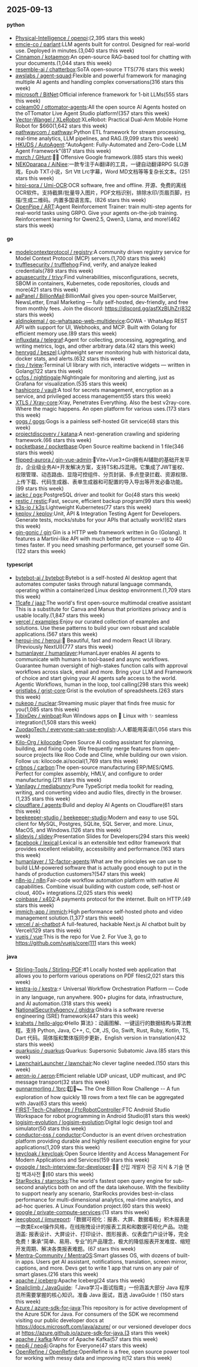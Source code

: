 ## 2025-09-13

#### python
* [Physical-Intelligence / openpi](https://github.com/Physical-Intelligence/openpi):(2,395 stars this week)
* [emcie-co / parlant](https://github.com/emcie-co/parlant):LLM agents built for control. Designed for real-world use. Deployed in minutes.(3,040 stars this week)
* [Cinnamon / kotaemon](https://github.com/Cinnamon/kotaemon):An open-source RAG-based tool for chatting with your documents.(1,044 stars this week)
* [resemble-ai / chatterbox](https://github.com/resemble-ai/chatterbox):SoTA open-source TTS(776 stars this week)
* [awslabs / agent-squad](https://github.com/awslabs/agent-squad):Flexible and powerful framework for managing multiple AI agents and handling complex conversations(316 stars this week)
* [microsoft / BitNet](https://github.com/microsoft/BitNet):Official inference framework for 1-bit LLMs(555 stars this week)
* [coleam00 / ottomator-agents](https://github.com/coleam00/ottomator-agents):All the open source AI Agents hosted on the oTTomator Live Agent Studio platform!(357 stars this week)
* [Vector-Wangel / XLeRobot](https://github.com/Vector-Wangel/XLeRobot):XLeRobot: Practical Dual-Arm Mobile Home Robot for $660(1,642 stars this week)
* [pathwaycom / pathway](https://github.com/pathwaycom/pathway):Python ETL framework for stream processing, real-time analytics, LLM pipelines, and RAG.(9,099 stars this week)
* [HKUDS / AutoAgent](https://github.com/HKUDS/AutoAgent):"AutoAgent: Fully-Automated and Zero-Code LLM Agent Framework"(817 stars this week)
* [mxrch / GHunt](https://github.com/mxrch/GHunt):🕵️‍♂️ Offensive Google framework.(885 stars this week)
* [NEKOparapa / AiNiee](https://github.com/NEKOparapa/AiNiee):一款专注于Ai翻译的工具，一键自动翻译RPG SLG游戏，Epub TXT小说，Srt Vtt Lrc字幕，Word MD文档等等复杂长文本。(251 stars this week)
* [hiroi-sora / Umi-OCR](https://github.com/hiroi-sora/Umi-OCR):OCR software, free and offline. 开源、免费的离线OCR软件。支持截屏/批量导入图片，PDF文档识别，排除水印/页眉页脚，扫描/生成二维码。内置多国语言库。(826 stars this week)
* [OpenPipe / ART](https://github.com/OpenPipe/ART):Agent Reinforcement Trainer: train multi-step agents for real-world tasks using GRPO. Give your agents on-the-job training. Reinforcement learning for Qwen2.5, Qwen3, Llama, and more!(462 stars this week)

#### go
* [modelcontextprotocol / registry](https://github.com/modelcontextprotocol/registry):A community driven registry service for Model Context Protocol (MCP) servers.(1,700 stars this week)
* [trufflesecurity / trufflehog](https://github.com/trufflesecurity/trufflehog):Find, verify, and analyze leaked credentials(789 stars this week)
* [aquasecurity / trivy](https://github.com/aquasecurity/trivy):Find vulnerabilities, misconfigurations, secrets, SBOM in containers, Kubernetes, code repositories, clouds and more(421 stars this week)
* [aaPanel / BillionMail](https://github.com/aaPanel/BillionMail):BillionMail gives you open-source MailServer, NewsLetter, Email Marketing — fully self-hosted, dev-friendly, and free from monthly fees. Join the discord: https://discord.gg/asfXzBUhZr(832 stars this week)
* [aldinokemal / go-whatsapp-web-multidevice](https://github.com/aldinokemal/go-whatsapp-web-multidevice):GOWA - WhatsApp REST API with support for UI, Webhooks, and MCP. Built with Golang for efficient memory use.(89 stars this week)
* [influxdata / telegraf](https://github.com/influxdata/telegraf):Agent for collecting, processing, aggregating, and writing metrics, logs, and other arbitrary data.(42 stars this week)
* [henrygd / beszel](https://github.com/henrygd/beszel):Lightweight server monitoring hub with historical data, docker stats, and alerts.(632 stars this week)
* [rivo / tview](https://github.com/rivo/tview):Terminal UI library with rich, interactive widgets — written in Golang(122 stars this week)
* [ccfos / nightingale](https://github.com/ccfos/nightingale):Nightingale for monitoring and alerting, just as Grafana for visualization.(535 stars this week)
* [hashicorp / vault](https://github.com/hashicorp/vault):A tool for secrets management, encryption as a service, and privileged access management(55 stars this week)
* [XTLS / Xray-core](https://github.com/XTLS/Xray-core):Xray, Penetrates Everything. Also the best v2ray-core. Where the magic happens. An open platform for various uses.(173 stars this week)
* [gogs / gogs](https://github.com/gogs/gogs):Gogs is a painless self-hosted Git service(48 stars this week)
* [projectdiscovery / katana](https://github.com/projectdiscovery/katana):A next-generation crawling and spidering framework.(66 stars this week)
* [pocketbase / pocketbase](https://github.com/pocketbase/pocketbase):Open Source realtime backend in 1 file(346 stars this week)
* [flipped-aurora / gin-vue-admin](https://github.com/flipped-aurora/gin-vue-admin):🚀Vite+Vue3+Gin拥有AI辅助的基础开发平台，企业级业务AI+开发解决方案，支持TS和JS混用。它集成了JWT鉴权、权限管理、动态路由、显隐可控组件、分页封装、多点登录拦截、资源权限、上传下载、代码生成器、表单生成器和可配置的导入导出等开发必备功能。(99 stars this week)
* [jackc / pgx](https://github.com/jackc/pgx):PostgreSQL driver and toolkit for Go(48 stars this week)
* [restic / restic](https://github.com/restic/restic):Fast, secure, efficient backup program(99 stars this week)
* [k3s-io / k3s](https://github.com/k3s-io/k3s):Lightweight Kubernetes(77 stars this week)
* [keploy / keploy](https://github.com/keploy/keploy):Unit, API & Integration Testing Agent for Developers. Generate tests, mocks/stubs for your APIs that actually work!(62 stars this week)
* [gin-gonic / gin](https://github.com/gin-gonic/gin):Gin is a HTTP web framework written in Go (Golang). It features a Martini-like API with much better performance -- up to 40 times faster. If you need smashing performance, get yourself some Gin.(122 stars this week)

#### typescript
* [bytebot-ai / bytebot](https://github.com/bytebot-ai/bytebot):Bytebot is a self-hosted AI desktop agent that automates computer tasks through natural language commands, operating within a containerized Linux desktop environment.(1,709 stars this week)
* [11cafe / jaaz](https://github.com/11cafe/jaaz):The world's first open-source multimodal creative assistant This is a substitute for Canva and Manus that prioritizes privacy and is usable locally.(1,847 stars this week)
* [vercel / examples](https://github.com/vercel/examples):Enjoy our curated collection of examples and solutions. Use these patterns to build your own robust and scalable applications.(567 stars this week)
* [heroui-inc / heroui](https://github.com/heroui-inc/heroui):🚀 Beautiful, fast and modern React UI library. (Previously NextUI)(777 stars this week)
* [humanlayer / humanlayer](https://github.com/humanlayer/humanlayer):HumanLayer enables AI agents to communicate with humans in tool-based and async workflows. Guarantee human oversight of high-stakes function calls with approval workflows across slack, email and more. Bring your LLM and Framework of choice and start giving your AI agents safe access to the world. Agentic Workflows, human in the loop, tool calling(298 stars this week)
* [gristlabs / grist-core](https://github.com/gristlabs/grist-core):Grist is the evolution of spreadsheets.(263 stars this week)
* [nukeop / nuclear](https://github.com/nukeop/nuclear):Streaming music player that finds free music for you(1,085 stars this week)
* [TibixDev / winboat](https://github.com/TibixDev/winboat):Run Windows apps on 🐧 Linux with ✨ seamless integration(1,508 stars this week)
* [ZuodaoTech / everyone-can-use-english](https://github.com/ZuodaoTech/everyone-can-use-english):人人都能用英语(1,056 stars this week)
* [Kilo-Org / kilocode](https://github.com/Kilo-Org/kilocode):Open Source AI coding assistant for planning, building, and fixing code. We frequently merge features from open-source projects like Roo Code and Cline, while building our own vision. Follow us: kilocode.ai/social(1,769 stars this week)
* [crbnos / carbon](https://github.com/crbnos/carbon):The open-source manufacturing ERP/MES/QMS. Perfect for complex assembly, HMLV, and configure to order manufacturing.(211 stars this week)
* [Vanilagy / mediabunny](https://github.com/Vanilagy/mediabunny):Pure TypeScript media toolkit for reading, writing, and converting video and audio files, directly in the browser.(1,235 stars this week)
* [cloudflare / agents](https://github.com/cloudflare/agents):Build and deploy AI Agents on Cloudflare(61 stars this week)
* [beekeeper-studio / beekeeper-studio](https://github.com/beekeeper-studio/beekeeper-studio):Modern and easy to use SQL client for MySQL, Postgres, SQLite, SQL Server, and more. Linux, MacOS, and Windows.(126 stars this week)
* [slidevjs / slidev](https://github.com/slidevjs/slidev):Presentation Slides for Developers(294 stars this week)
* [facebook / lexical](https://github.com/facebook/lexical):Lexical is an extensible text editor framework that provides excellent reliability, accessibility and performance.(163 stars this week)
* [humanlayer / 12-factor-agents](https://github.com/humanlayer/12-factor-agents):What are the principles we can use to build LLM-powered software that is actually good enough to put in the hands of production customers?(547 stars this week)
* [n8n-io / n8n](https://github.com/n8n-io/n8n):Fair-code workflow automation platform with native AI capabilities. Combine visual building with custom code, self-host or cloud, 400+ integrations.(2,025 stars this week)
* [coinbase / x402](https://github.com/coinbase/x402):A payments protocol for the internet. Built on HTTP.(49 stars this week)
* [immich-app / immich](https://github.com/immich-app/immich):High performance self-hosted photo and video management solution.(1,377 stars this week)
* [vercel / ai-chatbot](https://github.com/vercel/ai-chatbot):A full-featured, hackable Next.js AI chatbot built by Vercel(129 stars this week)
* [vuejs / vue](https://github.com/vuejs/vue):This is the repo for Vue 2. For Vue 3, go to https://github.com/vuejs/core(111 stars this week)

#### java
* [Stirling-Tools / Stirling-PDF](https://github.com/Stirling-Tools/Stirling-PDF):#1 Locally hosted web application that allows you to perform various operations on PDF files(2,021 stars this week)
* [kestra-io / kestra](https://github.com/kestra-io/kestra):⚡ Universal Workflow Orchestration Platform — Code in any language, run anywhere. 900+ plugins for data, infrastructure, and AI automation.(318 stars this week)
* [NationalSecurityAgency / ghidra](https://github.com/NationalSecurityAgency/ghidra):Ghidra is a software reverse engineering (SRE) framework(447 stars this week)
* [krahets / hello-algo](https://github.com/krahets/hello-algo):《Hello 算法》：动画图解、一键运行的数据结构与算法教程。支持 Python, Java, C++, C, C#, JS, Go, Swift, Rust, Ruby, Kotlin, TS, Dart 代码。简体版和繁体版同步更新，English version in translation(432 stars this week)
* [quarkusio / quarkus](https://github.com/quarkusio/quarkus):Quarkus: Supersonic Subatomic Java.(85 stars this week)
* [LawnchairLauncher / lawnchair](https://github.com/LawnchairLauncher/lawnchair):No clever tagline needed.(150 stars this week)
* [aeron-io / aeron](https://github.com/aeron-io/aeron):Efficient reliable UDP unicast, UDP multicast, and IPC message transport(32 stars this week)
* [gunnarmorling / 1brc](https://github.com/gunnarmorling/1brc):1️⃣🐝🏎️ The One Billion Row Challenge -- A fun exploration of how quickly 1B rows from a text file can be aggregated with Java(63 stars this week)
* [FIRST-Tech-Challenge / FtcRobotController](https://github.com/FIRST-Tech-Challenge/FtcRobotController):FTC Android Studio Workspace for robot programming in Android Studio(81 stars this week)
* [logisim-evolution / logisim-evolution](https://github.com/logisim-evolution/logisim-evolution):Digital logic design tool and simulator(50 stars this week)
* [conductor-oss / conductor](https://github.com/conductor-oss/conductor):Conductor is an event driven orchestration platform providing durable and highly resilient execution engine for your applications(1,209 stars this week)
* [keycloak / keycloak](https://github.com/keycloak/keycloak):Open Source Identity and Access Management For Modern Applications and Services(159 stars this week)
* [gyoogle / tech-interview-for-developer](https://github.com/gyoogle/tech-interview-for-developer):👶🏻 신입 개발자 전공 지식 & 기술 면접 백과사전 📖(60 stars this week)
* [StarRocks / starrocks](https://github.com/StarRocks/starrocks):The world's fastest open query engine for sub-second analytics both on and off the data lakehouse. With the flexibility to support nearly any scenario, StarRocks provides best-in-class performance for multi-dimensional analytics, real-time analytics, and ad-hoc queries. A Linux Foundation project.(60 stars this week)
* [google / private-compute-services](https://github.com/google/private-compute-services):(13 stars this week)
* [jeecgboot / jimureport](https://github.com/jeecgboot/jimureport):「数据可视化：报表、大屏、数据看板」积木报表是一款类Excel操作风格，在线拖拽设计的报表工具和和数据可视化产品。功能涵盖: 报表设计、大屏设计、打印设计、图形报表、仪表盘门户设计等，完全免费！秉承“简单、易用、专业”的产品理念，极大的降低报表开发难度、缩短开发周期、解决各类报表难题。(67 stars this week)
* [Mentra-Community / MentraOS](https://github.com/Mentra-Community/MentraOS):Smart glasses OS, with dozens of built-in apps. Users get AI assistant, notifications, translation, screen mirror, captions, and more. Devs get to write 1 app that runs on any pair of smart glases.(216 stars this week)
* [apache / iceberg](https://github.com/apache/iceberg):Apache Iceberg(24 stars this week)
* [Snailclimb / JavaGuide](https://github.com/Snailclimb/JavaGuide):「Java学习+面试指南」一份涵盖大部分 Java 程序员所需要掌握的核心知识。准备 Java 面试，首选 JavaGuide！(150 stars this week)
* [Azure / azure-sdk-for-java](https://github.com/Azure/azure-sdk-for-java):This repository is for active development of the Azure SDK for Java. For consumers of the SDK we recommend visiting our public developer docs at https://docs.microsoft.com/java/azure/ or our versioned developer docs at https://azure.github.io/azure-sdk-for-java.(3 stars this week)
* [apache / kafka](https://github.com/apache/kafka):Mirror of Apache Kafka(57 stars this week)
* [neo4j / neo4j](https://github.com/neo4j/neo4j):Graphs for Everyone(47 stars this week)
* [OpenRefine / OpenRefine](https://github.com/OpenRefine/OpenRefine):OpenRefine is a free, open source power tool for working with messy data and improving it(12 stars this week)
